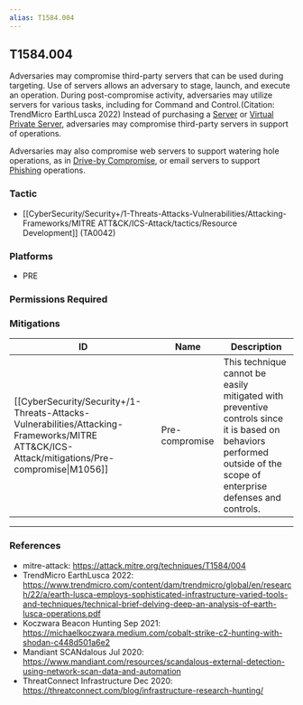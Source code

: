 ```yaml
---
alias: T1584.004
---
```


## T1584.004

Adversaries may compromise third-party servers that can be used during targeting. Use of servers allows an adversary to stage, launch, and execute an operation. During post-compromise activity, adversaries may utilize servers for various tasks, including for Command and Control.(Citation: TrendMicro EarthLusca 2022) Instead of purchasing a [Server](https://attack.mitre.org/techniques/T1583/004) or [Virtual Private Server](https://attack.mitre.org/techniques/T1583/003), adversaries may compromise third-party servers in support of operations.

Adversaries may also compromise web servers to support watering hole operations, as in [Drive-by Compromise](https://attack.mitre.org/techniques/T1189), or email servers to support [Phishing](https://attack.mitre.org/techniques/T1566) operations.


### Tactic
- [[CyberSecurity/Security+/1-Threats-Attacks-Vulnerabilities/Attacking-Frameworks/MITRE ATT&CK/ICS-Attack/tactics/Resource Development]] (TA0042)

### Platforms
- PRE

### Permissions Required

### Mitigations

| ID | Name | Description |
| --- | --- | --- |
| [[CyberSecurity/Security+/1-Threats-Attacks-Vulnerabilities/Attacking-Frameworks/MITRE ATT&CK/ICS-Attack/mitigations/Pre-compromise\|M1056]] | Pre-compromise | This technique cannot be easily mitigated with preventive controls since it is based on behaviors performed outside of the scope of enterprise defenses and controls. |


---
### References

- mitre-attack: https://attack.mitre.org/techniques/T1584/004
- TrendMicro EarthLusca 2022: https://www.trendmicro.com/content/dam/trendmicro/global/en/research/22/a/earth-lusca-employs-sophisticated-infrastructure-varied-tools-and-techniques/technical-brief-delving-deep-an-analysis-of-earth-lusca-operations.pdf
- Koczwara Beacon Hunting Sep 2021: https://michaelkoczwara.medium.com/cobalt-strike-c2-hunting-with-shodan-c448d501a6e2
- Mandiant SCANdalous Jul 2020: https://www.mandiant.com/resources/scandalous-external-detection-using-network-scan-data-and-automation
- ThreatConnect Infrastructure Dec 2020: https://threatconnect.com/blog/infrastructure-research-hunting/
